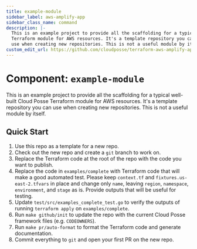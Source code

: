 ```yaml
---
title: example-module
sidebar_label: aws-amplify-app
sidebar_class_name: command
description: |-
  This is an example project to provide all the scaffolding for a typical well-built Cloud Posse
  Terraform module for AWS resources. It's a template repository you can
  use when creating new repositories. This is not a useful module by itself.
custom_edit_url: https://github.com/cloudposse/terraform-aws-amplify-app/edit/main/README.md
---
```


# Component: `example-module`
This is an example project to provide all the scaffolding for a typical well-built Cloud Posse
Terraform module for AWS resources. It's a template repository you can
use when creating new repositories. This is not a useful module by itself.







## Quick Start

1. Use this repo as a template for a new repo.
2. Check out the new repo and create a `git` branch to work on.
3. Replace the Terraform code at the root of the repo with the code you want to publish.
4. Replace the code in `examples/complete` with Terraform code that will make a good automated test.
   Please keep `context.tf` and `fixtures.us-east-2.tfvars` in place and change only `name`, leaving
   `region`, `namespace`, `environment`, and `stage` as is. Provide outputs that will be useful for testing.
5. Update `test/src/examples_complete_test.go` to verify the outputs of running `terraform apply` on `examples/complete`.
6. Run `make github/init` to update the repo with the current Cloud Posse framework files (e.g. `CODEOWNERS`).
7. Run `make pr/auto-format` to format the Terraform code and generate documentation.
8. Commit everything to `git` and open your first PR on the new repo.





